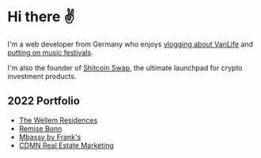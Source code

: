 # Hi there ✌️

I'm a web developer from Germany who enjoys [vlogging about VanLife](https://youtube.com/@stefanbuhrmester) and [putting on music festivals](https://twitch.tv/opendjbooth).

I'm also the founder of [Shitcoin Swap](https://www.shitcoinswap.com), the ultimate launchpad for crypto investment products.

## 2022 Portfolio

- [The Wellem Residences](https://www.thewellemresidences.com)
- [Remise Bonn](https://www.remise-bonn.de)
- [Mbassy by Frank's](https://www.mbassybyfranks.com)
- [CDMN Real Estate Marketing](https://cdmn.netlify.app)
